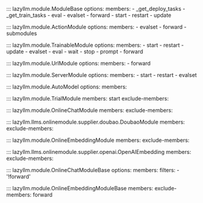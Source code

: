
::: lazyllm.module.ModuleBase
    options:
      members:
      - _get_deploy_tasks
      - _get_train_tasks
      - eval
      - evalset
      - forward
      - start
      - restart
      - update
        
::: lazyllm.module.ActionModule
    options:
      members:
      - evalset
      - forward
      - submodules

::: lazyllm.module.TrainableModule
    options:
      members:
      - start
      - restart
      - update
      - evalset
      - eval
      - wait
      - stop
      - prompt
      - forward

::: lazyllm.module.UrlModule
    options:
      members:
      - forward

::: lazyllm.module.ServerModule
    options:
      members:
      - start
      - restart
      - evalset

::: lazyllm.module.AutoModel
    options:
      members:

::: lazyllm.module.TrialModule
    members: start
    exclude-members:

::: lazyllm.module.OnlineChatModule
    members:
    exclude-members:

::: lazyllm.llms.onlinemodule.supplier.doubao.DoubaoModule
    members:
    exclude-members:

::: lazyllm.module.OnlineEmbeddingModule
    members:
    exclude-members:

::: lazyllm.llms.onlinemodule.supplier.openai.OpenAIEmbedding
    members:
    exclude-members:

::: lazyllm.module.OnlineChatModuleBase
    options:
      members:
      filters:
      - '!forward'

::: lazyllm.module.OnlineEmbeddingModuleBase
    members:
    exclude-members: forward

